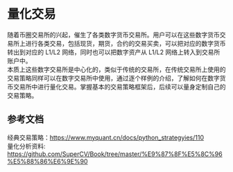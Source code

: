 # 量化交易 
随着币圈交易所的兴起，催生了各类数字货币交易所。用户可以在这些数字货币交易所上进行各类交易，包括现货，期货，合约的交易买卖，可以把对应的数字货币转出到对应的 L1/L2 网络，同时也可以把数字资产从 L1/L2 网络上转入到交易所账户中。  
本质上这些数字交易所是中心化的，类似于传统的交易所，在传统交易所上使用的交易策略同样可以在数字交易所中使用，通过逐个样例的介绍，了解如何在数字货币交易所中进行量化交易。掌握基本的交易策略框架后，后续可以量身定制自己的交易策略。



## 参考文档  
经典交易策略：https://www.myquant.cn/docs/python_strategyies/110    
量化分析资料:  https://github.com/SuperCV/Book/tree/master/%E9%87%8F%E5%8C%96%E5%88%86%E6%9E%90   
